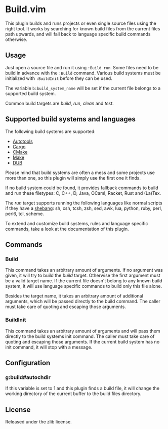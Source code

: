 # Build.vim

This plugin builds and runs projects or even single source files using the
right tool. It works by searching for known build files from the current
files path upwards, and will fall back to language specific build commands
otherwise.

## Usage

Just open a source file and run it using `:Build run`. Some files need to
be build in advance with the `:Build` command. Various build systems must
be initialized with `:BuildInit` before they can be used.

The variable `b:build_system_name` will be set if the current file belongs
to a supported build system.

Common build targets are _build_, _run_, _clean_ and _test_.

## Supported build systems and languages

The following build systems are supported:

  * [Autotools](http://www.gnu.org/software/autoconf/)
  * [Cargo](https://crates.io/)
  * [CMake](http://www.cmake.org/)
  * [Make](https://en.wikipedia.org/wiki/Make_(software))
  * [DUB](http://code.dlang.org/)

Please mind that build systems are often a mess and some projects use more
than one, so this plugin will simply use the first one it finds.

If no build system could be found, it provides fallback commands to build
and run these filetypes: C, C++, D, Java, OCaml, Racket, Rust and (La)Tex.

The _run_ target supports running the following languages like normal
scripts if they have a
[shebang](http://en.wikipedia.org/wiki/Shebang_(Unix)): sh, csh, tcsh, zsh,
sed, awk, lua, python, ruby, perl, perl6, tcl, scheme.

To extend and customize build systems, rules and language specific
commands, take a look at the documentation of this plugin.

## Commands

### Build

This command takes an arbitrary amount of arguments. If no argument was
given, it will try to build the _build_ target. Otherwise the first
argument must be a valid target name. If the current file doesn't belong to
any known build system, it will use language specific commands to build
only this file alone.

Besides the target name, it takes an arbitrary amount of additional
arguments, which will be passed directly to the build command. The caller
must take care of quoting and escaping those arguments.

### BuildInit

This command takes an arbitrary amount of arguments and will pass them
directly to the build systems init command. The caller must take care of
quoting and escaping those arguments. If the current build system has no
init command, it will stop with a message.

## Configuration

### g:build#autochdir

If this variable is set to 1 and this plugin finds a build file, it will
change the working directory of the current buffer to the build files
directory.

## License

Released under the zlib license.
